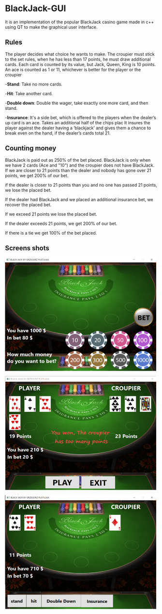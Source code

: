 # BlackJack-GUI

It is an implementation of the popular BlackJack casino game made in c++ using QT to make the graphical user interface.

## Rules

The player decides what choice he wants to make. The croupier must stick to the set rules, when he has less than 17 points, he must draw additional cards.
Each card is counted by its value, but Jack, Queen, King is 10 points. An ace is counted as 1 or 11, whichever is better for the player or the croupier

-<b>Stand</b>: Take no more cards.

-<b>Hit</b>: Take another card.

-<b>Double down</b>: Double the wager, take exactly one more card, and then stand.

-<b>Insurance</b>: It's a side bet, which is offered to the players when the dealer’s up card is an ace. Takes an additional half of the chips plac                                  It insures the player against the dealer having a ‘blackjack’ and gives them a chance to break even on the hand, if the dealer’s                                cards total 21.

## Counting money

BlackJack is paid out as 250% of the bet placed. BlackJack is only when we have 2 cards (Ace and "10") and the croupier does not have BlackJack.
If we are closer to 21 points than the dealer and nobody has gone over 21 points, we get 200% of our bet.

if the dealer is closer to 21 points than you and no one has passed 21 points, we lose the placed bet.

If the dealer had BlackJack and we placed an additional insurance bet, we recover the placed bet.

If we exceed 21 points we lose the placed bet.

If the dealer exceeds 21 points, we get 200% of our bet.

If there is a tie we get 100% of the bet placed.


## Screens shots

<img
  src="/pictures/bet.png"
  alt="bet"
  title="Black Jack bet"
  width="500"
  height="375"
  style="display: inline-block; margin: 0 auto">
  
<img
  src="/pictures/result.png"
  alt="bet"
  title="Black Jack end result"
  width="500"
  height="375"
  style="display: inline-block; margin: 0 auto">
  
<img
  src="/pictures/choose.png"
  alt="bet"
  title="Black Jack choose"
  width="500"
  height="375"
  style="display: inline-block; margin: 0 auto">
